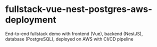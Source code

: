 # fullstack-vue-nest-postgres-aws-deployment
End-to-end fullstack demo with frontend (Vue), backend (NestJS), database (PostgreSQL), deployed on AWS with CI/CD pipeline
